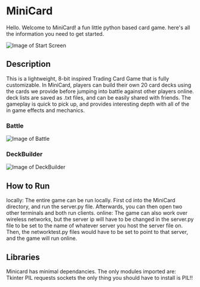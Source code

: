 # MiniCard

Hello.
Welcome to MiniCard! a fun little python based card game. here's all the information you 
need to get started. 

![Image of Start Screen](https://imgur.com/a/uf0bsfN)



## Description

This is a lightweight, 8-bit inspired Trading Card Game that is fully customizable. In 
MiniCard, players can build their own 20 card decks using the cards we provide before 
jumping into battle against other players online. deck lists are saved as .txt files, and
can be easily shared with friends. The gameplay is quick to pick up, and provides 
interesting depth with all of the in game effects and mechanics. 

### Battle
![Image of Battle](https://imgur.com/a/HJeRqn2)
### DeckBuilder 
![Image of DeckBuilder](https://imgur.com/a/kGUKBxP)

## How to Run

locally: 
The entire game can be run locally. First cd into the MiniCard directory, and run the 
server.py file. Afterwards, you can then open two other terminals and both run clients.
online:
The game can also work over wireless networks, but the server ip will have to be changed 
in the server.py file to be set to the name of whatever server you host the server file 
on. Then, the networktest.py files would have to be set to point to that server, and the 
game will run online. 


## Libraries

Minicard has minimal dependancies. The only modules imported are:
Tkinter
PIL
requests
sockets
the only thing you should have to install is PIL!!

